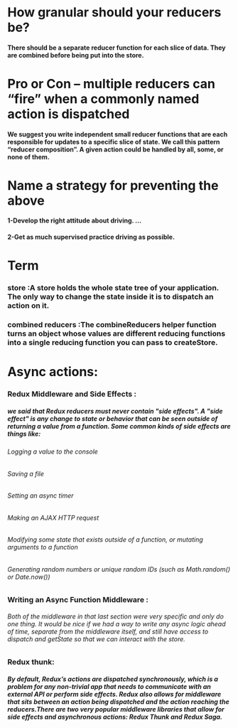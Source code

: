 # How granular should your reducers be?
#### There should be a separate reducer function for each slice of data. They are combined before being put into the store.

# Pro or Con – multiple reducers can “fire” when a commonly named action is dispatched
#### We suggest you write independent small reducer functions that are each responsible for updates to a specific slice of state. We call this pattern “reducer composition”. A given action could be handled by all, some, or none of them. 

# Name a strategy for preventing the above
#### 1-Develop the right attitude about driving. ...
#### 2-Get as much supervised practice driving as possible.


# Term
### store :A store holds the whole state tree of your application. The only way to change the state inside it is to dispatch an action on it.
### combined reducers :The combineReducers helper function turns an object whose values are different reducing functions into a single reducing function you can pass to createStore.


# Async actions:
### Redux Middleware and Side Effects :
##### we said that Redux reducers must never contain "side effects". A "side effect" is any change to state or behavior that can be seen outside of returning a value from a function. Some common kinds of side effects are things like:

###### Logging a value to the console
###### Saving a file
###### Setting an async timer
###### Making an AJAX HTTP request
###### Modifying some state that exists outside of a function, or mutating arguments to a function
###### Generating random numbers or unique random IDs (such as Math.random() or Date.now())


### Writing an Async Function Middleware :
###### Both of the middleware in that last section were very specific and only do one thing. It would be nice if we had a way to write any async logic ahead of time, separate from the middleware itself, and still have access to dispatch and getState so that we can interact with the store.

###  Redux thunk:
##### By default, Redux’s actions are dispatched synchronously, which is a problem for any non-trivial app that needs to communicate with an external API or perform side effects. Redux also allows for middleware that sits between an action being dispatched and the action reaching the reducers.There are two very popular middleware libraries that allow for side effects and asynchronous actions: Redux Thunk and Redux Saga.

